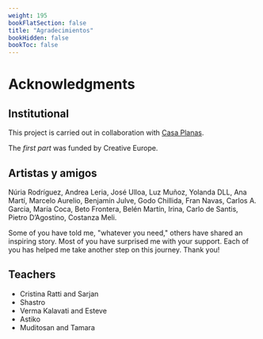 ```yaml
---
weight: 195
bookFlatSection: false
title: "Agradecimientos"
bookHidden: false
bookToc: false
---
```


# Acknowledgments

## Institutional

This project is carried out in collaboration with [Casa Planas](https://casaplanas.org/).

The _first part_ was funded by Creative Europe.

## Artistas y amigos

Núria Rodríguez, Andrea Leria, José Ulloa, Luz Muñoz, Yolanda DLL, Ana Martí, Marcelo Aurelio, Benjamín Julve, Godo
Chillida, Fran Navas, Carlos A. Garcia, María Coca, Beto Frontera, Belén Martín, Irina, Carlo de Santis, Pietro
D’Agostino, Costanza Meli.

Some of you have told me, "whatever you need," others have shared an inspiring story. Most of you have surprised me with
your support. Each of you has helped me take another step on this journey. Thank you!

## Teachers

- Cristina Ratti and Sarjan
- Shastro
- Verma Kalavati and Esteve
- Astiko
- Muditosan and Tamara


